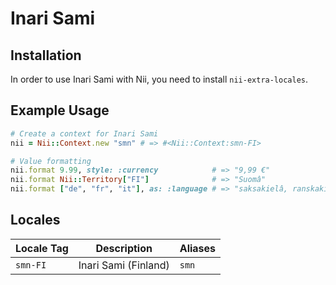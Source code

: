 <!-- This file has been generated. Source: languages/_template.md.erb -->

# Inari Sami

## Installation

In order to use Inari Sami with Nii, you need to install `nii-extra-locales`.

## Example Usage

``` ruby
# Create a context for Inari Sami
nii = Nii::Context.new "smn" # => #<Nii::Context:smn-FI>

# Value formatting
nii.format 9.99, style: :currency            # => "9,99 €"
nii.format Nii::Territory["FI"]              # => "Suomâ"
nii.format ["de", "fr", "it"], as: :language # => "saksakielâ, ranskakielâ, italiakielâ"
```


## Locales

<table>
  <thead>
    <tr>
      <th>Locale Tag</th>
      <th>Description</th>
      <th>Aliases</th>
    </tr>
  </thead>
  <tbody>
    <tr>
      <td><code>smn-FI</code></td>
      <td>Inari Sami (Finland)</td>
      <td><code>smn</code></td>
    </tr>
  </tbody>
</table>

